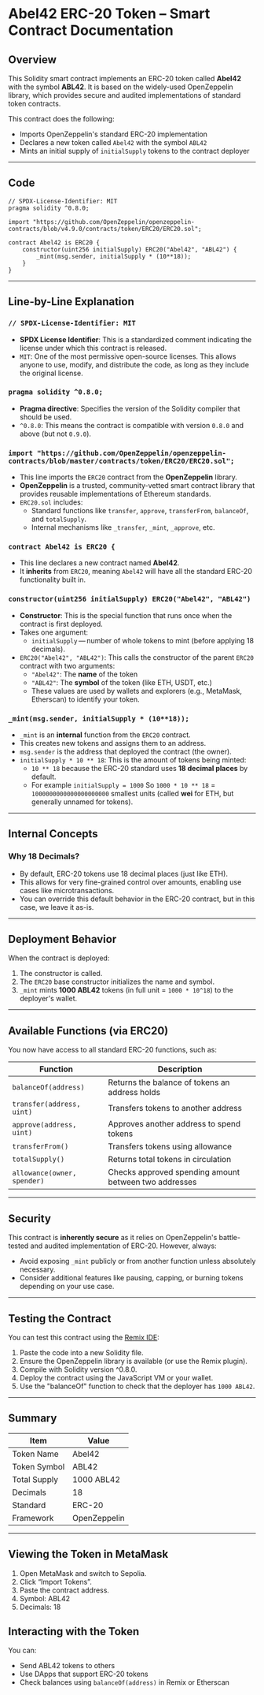 # Abel42 ERC-20 Token – Smart Contract Documentation

## Overview

This Solidity smart contract implements an ERC-20 token called **Abel42** with the symbol **ABL42**. It is based on the widely-used OpenZeppelin library, which provides secure and audited implementations of standard token contracts.

This contract does the following:
- Imports OpenZeppelin's standard ERC-20 implementation
- Declares a new token called `Abel42` with the symbol `ABL42`
- Mints an initial supply of `initialSupply` tokens to the contract deployer

---

## Code

```solidity
// SPDX-License-Identifier: MIT
pragma solidity ^0.8.0;

import "https://github.com/OpenZeppelin/openzeppelin-contracts/blob/v4.9.0/contracts/token/ERC20/ERC20.sol";

contract Abel42 is ERC20 {
    constructor(uint256 initialSupply) ERC20("Abel42", "ABL42") {
        _mint(msg.sender, initialSupply * (10**18));
    }
}
```

---

## Line-by-Line Explanation

### `// SPDX-License-Identifier: MIT`

- **SPDX License Identifier**: This is a standardized comment indicating the license under which this contract is released.
- `MIT`: One of the most permissive open-source licenses. This allows anyone to use, modify, and distribute the code, as long as they include the original license.

### `pragma solidity ^0.8.0;`

- **Pragma directive**: Specifies the version of the Solidity compiler that should be used.
- `^0.8.0`: This means the contract is compatible with version `0.8.0` and above (but not `0.9.0`).

### `import "https://github.com/OpenZeppelin/openzeppelin-contracts/blob/master/contracts/token/ERC20/ERC20.sol";`

- This line imports the `ERC20` contract from the **OpenZeppelin** library.
- **OpenZeppelin** is a trusted, community-vetted smart contract library that provides reusable implementations of Ethereum standards.
- `ERC20.sol` includes:
  - Standard functions like `transfer`, `approve`, `transferFrom`, `balanceOf`, and `totalSupply`.
  - Internal mechanisms like `_transfer`, `_mint`, `_approve`, etc.

### `contract Abel42 is ERC20 {`

- This line declares a new contract named **Abel42**.
- It **inherits** from `ERC20`, meaning `Abel42` will have all the standard ERC-20 functionality built in.

### `constructor(uint256 initialSupply) ERC20("Abel42", "ABL42")`

- **Constructor**: This is the special function that runs once when the contract is first deployed.
- Takes one argument:
  - `initialSupply` — number of whole tokens to mint (before applying 18 decimals).
- `ERC20("Abel42", "ABL42")`: This calls the constructor of the parent `ERC20` contract with two arguments:
  - `"Abel42"`: The **name** of the token
  - `"ABL42"`: The **symbol** of the token (like ETH, USDT, etc.)
  - These values are used by wallets and explorers (e.g., MetaMask, Etherscan) to identify your token.

### `_mint(msg.sender, initialSupply * (10**18));`

- `_mint` is an **internal** function from the `ERC20` contract.
- This creates new tokens and assigns them to an address.
- `msg.sender` is the address that deployed the contract (the owner).
- `initialSupply * 10 ** 18`: This is the amount of tokens being minted:
  - `10 ** 18` because the ERC-20 standard uses **18 decimal places** by default.
  - For example `initialSupply = 1000` So `1000 * 10 ** 18` = `1000000000000000000000` smallest units (called **wei** for ETH, but generally unnamed for tokens).

---

## Internal Concepts

### Why 18 Decimals?

- By default, ERC-20 tokens use 18 decimal places (just like ETH).
- This allows for very fine-grained control over amounts, enabling use cases like microtransactions.
- You can override this default behavior in the ERC-20 contract, but in this case, we leave it as-is.

---

## Deployment Behavior

When the contract is deployed:

1. The constructor is called.
2. The `ERC20` base constructor initializes the name and symbol.
3. `_mint` mints **1000 ABL42** tokens (in full unit = `1000 * 10^18`) to the deployer's wallet.

---

## Available Functions (via ERC20)

You now have access to all standard ERC-20 functions, such as:

| Function                  | Description                                              |
|--------------------------|----------------------------------------------------------|
| `balanceOf(address)`     | Returns the balance of tokens an address holds           |
| `transfer(address, uint)`| Transfers tokens to another address                      |
| `approve(address, uint)` | Approves another address to spend tokens                 |
| `transferFrom()`         | Transfers tokens using allowance                         |
| `totalSupply()`          | Returns total tokens in circulation                      |
| `allowance(owner, spender)` | Checks approved spending amount between two addresses |

---

## Security

This contract is **inherently secure** as it relies on OpenZeppelin's battle-tested and audited implementation of ERC-20. However, always:

- Avoid exposing `_mint` publicly or from another function unless absolutely necessary.
- Consider additional features like pausing, capping, or burning tokens depending on your use case.

---

## Testing the Contract

You can test this contract using the [Remix IDE](https://remix.ethereum.org):

1. Paste the code into a new Solidity file.
2. Ensure the OpenZeppelin library is available (or use the Remix plugin).
3. Compile with Solidity version ^0.8.0.
4. Deploy the contract using the JavaScript VM or your wallet.
5. Use the "balanceOf" function to check that the deployer has `1000 ABL42`.

---

## Summary

| Item         | Value        |
|--------------|--------------|
| Token Name   | Abel42       |
| Token Symbol | ABL42        |
| Total Supply | 1000 ABL42   |
| Decimals     | 18           |
| Standard     | ERC-20       |
| Framework    | OpenZeppelin |

---

## Viewing the Token in MetaMask
1. Open MetaMask and switch to Sepolia.
2. Click “Import Tokens”.
3. Paste the contract address.
4. Symbol: ABL42
5. Decimals: 18

## Interacting with the Token
You can:
- Send ABL42 tokens to others
- Use DApps that support ERC-20 tokens
- Check balances using `balanceOf(address)` in Remix or Etherscan

